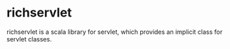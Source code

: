 richservlet
===========

richservlet is a scala library for servlet, which provides an implicit class for servlet classes. 

